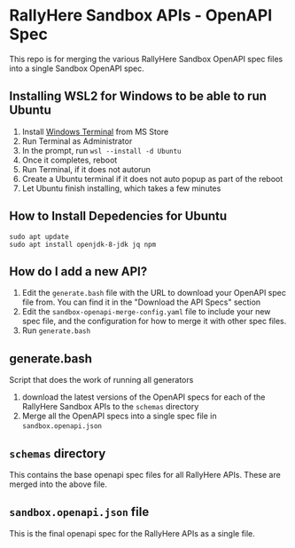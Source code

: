# RallyHere Sandbox APIs - OpenAPI Spec

This repo is for merging the various RallyHere Sandbox OpenAPI spec files into a single Sandbox OpenAPI spec.

## Installing WSL2 for Windows to be able to run Ubuntu
1. Install [Windows Terminal](https://apps.microsoft.com/store/detail/windows-terminal/9N0DX20HK701?hl=en-us&gl=us&rtc=1) from MS Store
2. Run Terminal as Administrator
3. In the prompt, run `wsl --install -d Ubuntu`
4. Once it completes, reboot
5. Run Terminal, if it does not autorun
6. Create a Ubuntu terminal if it does not auto popup as part of the reboot
7. Let Ubuntu finish installing, which takes a few minutes

## How to Install Depedencies for Ubuntu
```
sudo apt update
sudo apt install openjdk-8-jdk jq npm
```

## How do I add a new API?
1. Edit the `generate.bash` file with the URL to download your OpenAPI spec file from.  You can find it in the "Download the API Specs" section
2. Edit the `sandbox-openapi-merge-config.yaml` file to include your new spec file, and the configuration for how to merge it with other spec files.
3. Run `generate.bash`

## generate.bash

Script that does the work of running all generators
1. download the latest versions of the OpenAPI specs for each of the RallyHere Sandbox APIs to the `schemas` directory
2. Merge all the OpenAPI specs into a single spec file in `sandbox.openapi.json`

## `schemas` directory

This contains the base openapi spec files for all RallyHere APIs.  These are merged into the above file.

## `sandbox.openapi.json` file

This is the final openapi spec for the RallyHere APIs as a single file.
